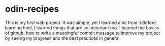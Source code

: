# odin-recipes
This is my first web project. It was simple, yet I learned a lot from it.Before learning html, I learned things that are so important too. I learned the basics of github, how to write a meaningful commit message to improve my project by seeing my progress and the best practices in general.